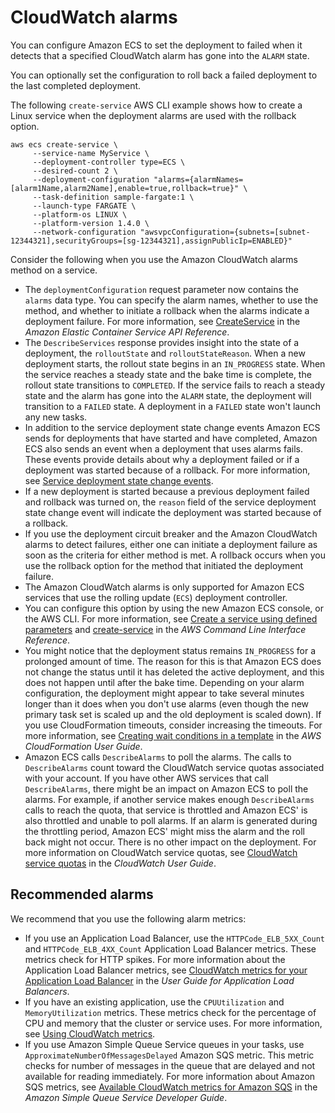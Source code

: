 # CloudWatch alarms<a name="deployment-alarm-failure"></a>

You can configure Amazon ECS to set the deployment to failed when it detects that a specified CloudWatch alarm has gone into the `ALARM` state\.

You can optionally set the configuration to roll back a failed deployment to the last completed deployment\.

The following `create-service` AWS CLI example shows how to create a Linux service when the deployment alarms are used with the rollback option\.

```
aws ecs create-service \
     --service-name MyService \
     --deployment-controller type=ECS \
     --desired-count 2 \
     --deployment-configuration "alarms={alarmNames=[alarm1Name,alarm2Name],enable=true,rollback=true}" \
     --task-definition sample-fargate:1 \
     --launch-type FARGATE \
     --platform-os LINUX \
     --platform-version 1.4.0 \
     --network-configuration "awsvpcConfiguration={subnets=[subnet-12344321],securityGroups=[sg-12344321],assignPublicIp=ENABLED}"
```

Consider the following when you use the Amazon CloudWatch alarms method on a service\.
+ The `deploymentConfiguration` request parameter now contains the `alarms` data type\. You can specify the alarm names, whether to use the method, and whether to initiate a rollback when the alarms indicate a deployment failure\. For more information, see [CreateService](https://docs.aws.amazon.com/AmazonECS/latest/APIReference/API_CreateService.html) in the *Amazon Elastic Container Service API Reference*\.
+ The `DescribeServices` response provides insight into the state of a deployment, the `rolloutState` and `rolloutStateReason`\. When a new deployment starts, the rollout state begins in an `IN_PROGRESS` state\. When the service reaches a steady state and the bake time is complete, the rollout state transitions to `COMPLETED`\. If the service fails to reach a steady state and the alarm has gone into the `ALARM` state, the deployment will transition to a `FAILED` state\. A deployment in a `FAILED` state won't launch any new tasks\.
+ In addition to the service deployment state change events Amazon ECS sends for deployments that have started and have completed, Amazon ECS also sends an event when a deployment that uses alarms fails\. These events provide details about why a deployment failed or if a deployment was started because of a rollback\. For more information, see [Service deployment state change events](ecs_cwe_events.md#ecs_service_deployment_events)\.
+ If a new deployment is started because a previous deployment failed and rollback was turned on, the `reason` field of the service deployment state change event will indicate the deployment was started because of a rollback\.
+ If you use the deployment circuit breaker and the Amazon CloudWatch alarms to detect failures, either one can initiate a deployment failure as soon as the criteria for either method is met\. A rollback occurs when you use the rollback option for the method that initiated the deployment failure\.
+ The Amazon CloudWatch alarms is only supported for Amazon ECS services that use the rolling update \(`ECS`\) deployment controller\.
+ You can configure this option by using the new Amazon ECS console, or the AWS CLI\. For more information, see [Create a service using defined parameters](create-service-console-v2.md#create-custom-service) and [create\-service](https://docs.aws.amazon.com/cli/latest/reference/ecs/create-service.html) in the *AWS Command Line Interface Reference*\.
+ You might notice that the deployment status remains `IN_PROGRESS` for a prolonged amount of time\. The reason for this is that Amazon ECS does not change the status until it has deleted the active deployment, and this does not happen until after the bake time\. Depending on your alarm configuration, the deployment might appear to take several minutes longer than it does when you don't use alarms \(even though the new primary task set is scaled up and the old deployment is scaled down\)\. If you use CloudFormation timeouts, consider increasing the timeouts\. For more information, see [Creating wait conditions in a template](https://docs.aws.amazon.com/AWSCloudFormation/latest/UserGuide/using-cfn-waitcondition.html) in the *AWS CloudFormation User Guide*\.
+ Amazon ECS calls `DescribeAlarms` to poll the alarms\. The calls to `DescribeAlarms` count toward the CloudWatch service quotas associated with your account\. If you have other AWS services that call `DescribeAlarms`, there might be an impact on Amazon ECS to poll the alarms\. For example, if another service makes enough `DescribeAlarms` calls to reach the quota, that service is throttled and Amazon ECS' is also throttled and unable to poll alarms\. If an alarm is generated during the throttling period, Amazon ECS' might miss the alarm and the roll back might not occur\. There is no other impact on the deployment\. For more information on CloudWatch service quotas, see [CloudWatch service quotas](https://docs.aws.amazon.com/AmazonCloudWatch/latest/monitoring/cloudwatch_limits.htm) in the *CloudWatch User Guide*\.

## Recommended alarms<a name="ecs-deployment-alarms"></a>

We recommend that you use the following alarm metrics:
+ If you use an Application Load Balancer, use the `HTTPCode_ELB_5XX_Count` and `HTTPCode_ELB_4XX_Count` Application Load Balancer metrics\. These metrics check for HTTP spikes\. For more information about the Application Load Balancer metrics, see [CloudWatch metrics for your Application Load Balancer](https://docs.aws.amazon.com/elasticloadbalancing/latest/application/load-balancer-cloudwatch-metrics.html) in the *User Guide for Application Load Balancers*\.
+ If you have an existing application, use the `CPUUtilization` and `MemoryUtilization` metrics\. These metrics check for the percentage of CPU and memory that the cluster or service uses\. For more information, see [Using CloudWatch metrics](cloudwatch-metrics.md#enable_cloudwatch)\.
+ If you use Amazon Simple Queue Service queues in your tasks, use `ApproximateNumberOfMessagesDelayed` Amazon SQS metric\. This metric checks for number of messages in the queue that are delayed and not available for reading immediately\. For more information about Amazon SQS metrics, see [Available CloudWatch metrics for Amazon SQS](https://docs.aws.amazon.com/AWSSimpleQueueService/latest/SQSDeveloperGuide/sqs-available-cloudwatch-metrics.html) in the *Amazon Simple Queue Service Developer Guide*\.

